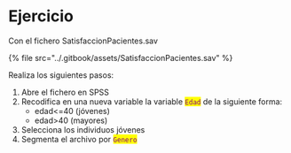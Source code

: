 # Ejercicio

Con el fichero SatisfaccionPacientes.sav

{% file src="../.gitbook/assets/SatisfaccionPacientes.sav" %}

Realiza los siguientes pasos:

1. Abre el fichero en SPSS
2. Recodifica en una nueva variable la variable <mark style="color:purple;">`Edad`</mark> de la siguiente forma:
   * edad<=40 (jóvenes)
   * edad>40 (mayores)
3. Selecciona los individuos jóvenes
4. Segmenta el archivo por <mark style="color:purple;">`Genero`</mark>

